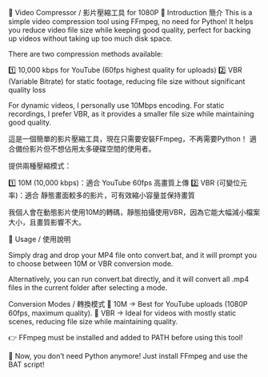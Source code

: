 🎥 Video Compressor / 影片壓縮工具 for 1080P
📌 Introduction 簡介
This is a simple video compression tool using FFmpeg, no need for Python!
It helps you reduce video file size while keeping good quality, perfect for backing up videos without taking up too much disk space.

There are two compression methods available:

1️⃣ 10,000 kbps for YouTube (60fps highest quality for uploads)
2️⃣ VBR (Variable Bitrate) for static footage, reducing file size without significant quality loss

For dynamic videos, I personally use 10Mbps encoding.
For static recordings, I prefer VBR, as it provides a smaller file size while maintaining good quality.

這是一個簡單的影片壓縮工具，現在只需要安裝FFmpeg，不再需要Python！
適合備份影片但不想佔用太多硬碟空間的使用者。

提供兩種壓縮模式：

1️⃣ 10M (10,000 kbps)：適合 YouTube 60fps 高畫質上傳
2️⃣ VBR (可變位元率)：適合 靜態畫面較多的影片，可有效縮小容量並保持畫質

我個人會在動態影片使用10M的轉碼，靜態拍攝使用VBR，因為它能大幅減小檔案大小，且畫質影響不大。

📌 Usage / 使用說明

Simply drag and drop your MP4 file onto convert.bat, and it will prompt you to choose between 10M or VBR conversion mode.

Alternatively, you can run convert.bat directly, and it will convert all .mp4 files in the current folder after selecting a mode.

Conversion Modes / 轉換模式
🔹 10M → Best for YouTube uploads (1080P 60fps, maximum quality).
🔹 VBR → Ideal for videos with mostly static scenes, reducing file size while maintaining quality.

👉 FFmpeg must be installed and added to PATH before using this tool!

🚀 Now, you don’t need Python anymore! Just install FFmpeg and use the BAT script!
